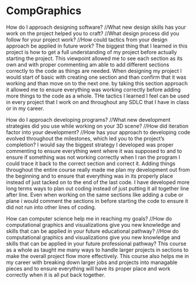 # CompGraphics
How do I approach designing software?
//What new design skills has your work on the project helped you to craft?
//What design process did you follow for your project work?
//How could tactics from your design approach be applied in future work?
  The biggest thing that I learned in this project is how to get a full understanding of my project before actually starting the project. This viewpoint allowed me to see each section as its own and with proper commenting am able to add different sections correctly to the code as things are needed. When designing my project I would start of basic with creating one section and than confirm that it was working and than move on to the next one. by taking this section approach it allowed me to ensure everything was working correctly before adding more things to the code as a whole. THe tactics I learned I feel can be used in every project that I work on and throughout any SDLC that I have in class or in my career.

How do I approach developing programs?
//What new development strategies did you use while working on your 3D scene?
//How did iteration factor into your development?
//How has your approach to developing code evolved throughout the milestones, which led you to the project’s completion?
  I would say the biggest strategy I developed was proper commenting to ensure everything went where it was supposed to and to ensure if something was not working correctly when I ran the program I could trace it back to the correct section and correct it. Adding things throughout the entire course really made me plan my development out from the beginning and to ensure that everything was in its properly place instead of just tacked on to the end of the last code. I have developed more long terms ways to plan out coding instead of just putting it all together line after line. Even when working on the same sections like adding a cube or plane i would comment the sections in before starting the code to ensure it did not run into other lines of coding.

How can computer science help me in reaching my goals?
//How do computational graphics and visualizations give you new knowledge and skills that can be applied in your future educational pathway?
//How do computational graphics and visualizations give you new knowledge and skills that can be applied in your future professional pathway?
  This course as a whole as taught me many ways to handle larger projects in sections to make the overall project flow more effectively. This course also helps me in my career with breaking down larger jobs and projects into managable pieces and to ensure everything will have its proper place and work correctly when it is all put back together.
